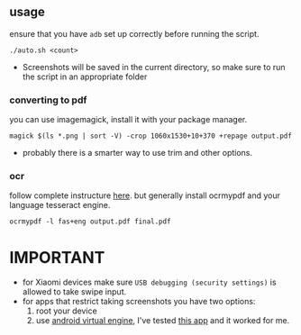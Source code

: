  ## usage
ensure that you have `adb` set up correctly before running the script.
```
./auto.sh <count>
```
- Screenshots will be saved in the current directory, so make sure to run the script in an appropriate folder
### converting to pdf
you can use imagemagick, install it with your package manager.
```
magick $(ls *.png | sort -V) -crop 1060x1530+10+370 +repage output.pdf 
```
- probably there is a smarter way to use trim and other options.
### ocr
follow complete instructure [here](https://github.com/ocrmypdf/OCRmyPDF).
but generally install ocrmypdf and your language tesseract engine.
```
ocrmypdf -l fas+eng output.pdf final.pdf
```
# IMPORTANT
- for Xiaomi devices make sure `USB debugging (security settings)` is allowed to take swipe input.
- for apps that restrict taking screenshots you have two options:
  1. root your device
  2. use [android virtual engine](https://github.com/asLody/VirtualApp), I've tested [this app](https://github.com/WaxMoon/MultiApp) and it worked for me.
